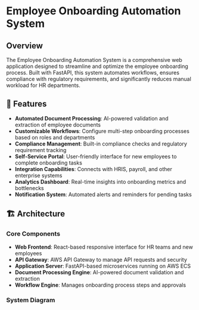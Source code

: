 # Employee Onboarding Automation System

## Overview

The Employee Onboarding Automation System is a comprehensive web application designed to streamline and optimize the employee onboarding process. Built with FastAPI, this system automates workflows, ensures compliance with regulatory requirements, and significantly reduces manual workload for HR departments.

## 🚀 Features

- **Automated Document Processing**: AI-powered validation and extraction of employee documents
- **Customizable Workflows**: Configure multi-step onboarding processes based on roles and departments
- **Compliance Management**: Built-in compliance checks and regulatory requirement tracking
- **Self-Service Portal**: User-friendly interface for new employees to complete onboarding tasks
- **Integration Capabilities**: Connects with HRIS, payroll, and other enterprise systems
- **Analytics Dashboard**: Real-time insights into onboarding metrics and bottlenecks
- **Notification System**: Automated alerts and reminders for pending tasks

## 🏗️ Architecture

### Core Components

- **Web Frontend**: React-based responsive interface for HR teams and new employees
- **API Gateway**: AWS API Gateway to manage API requests and security
- **Application Server**: FastAPI-based microservices running on AWS ECS
- **Document Processing Engine**: AI-powered document validation and extraction
- **Workflow Engine**: Manages onboarding process steps and approvals

### System Diagram